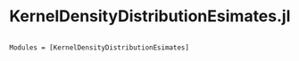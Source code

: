 # KernelDensityDistributionEsimates.jl

```@index
```

```@autodocs
Modules = [KernelDensityDistributionEsimates]
```
